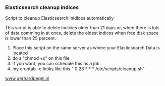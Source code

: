 ### Elasticsearch cleanup indices
Script to cleanup Elasticsearch inidices automatically

This script is able to delete indicies older than 21 days or, when there is lots of data comming in at once, delete the oldest indices when free disk space is lower than 25 percent.

1. Place this script on the same server as where your Elasticsearch Data is located
2. do a "chmod +x" on this file
3. if you want, you can schedule this as a job.
4. my crontab -e looks like this " 0 23 * * * /etc/scripts/cleanup.sh"

www.gerhardpegel.nl
